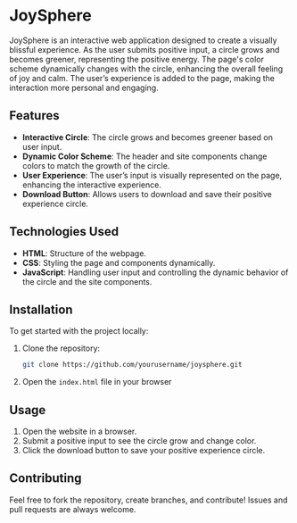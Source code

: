 # JoySphere

JoySphere is an interactive web application designed to create a visually blissful experience. As the user submits positive input, a circle grows and becomes greener, representing the positive energy. The page's color scheme dynamically changes with the circle, enhancing the overall feeling of joy and calm. The user’s experience is added to the page, making the interaction more personal and engaging.

## Features

- **Interactive Circle**: The circle grows and becomes greener based on user input.
- **Dynamic Color Scheme**: The header and site components change colors to match the growth of the circle.
- **User Experience**: The user’s input is visually represented on the page, enhancing the interactive experience.
- **Download Button**: Allows users to download and save their positive experience circle.

## Technologies Used

- **HTML**: Structure of the webpage.
- **CSS**: Styling the page and components dynamically.
- **JavaScript**: Handling user input and controlling the dynamic behavior of the circle and the site components.

## Installation

To get started with the project locally:

1. Clone the repository:
   ```bash
   git clone https://github.com/yourusername/joysphere.git
2. Open the `index.html` file in your browser

## Usage

1. Open the website in a browser.
2. Submit a positive input to see the circle grow and change color.
3. Click the download button to save your positive experience circle.

## Contributing

Feel free to fork the repository, create branches, and contribute! Issues and pull requests are always welcome.
